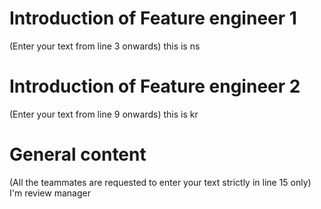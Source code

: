 # Introduction of Feature engineer 1
(Enter your text from line 3 onwards) 
this
is 
ns

# Introduction of Feature engineer 2 
(Enter your text from line 9 onwards)
this 
is 
kr

# General content
(All the teammates are requested to enter your text strictly in line 15 only)
I'm review manager 




